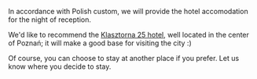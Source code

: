 In accordance with Polish custom, we will provide the hotel accomodation for the night of reception. 

We'd like to recommend the [Klasztorna 25 hotel](http://www.klasztorna25.pl/), well located in the center of Poznań; it will make a good base for visiting the city :)

Of course, you can choose to stay at another place if you prefer. Let us know where you decide to stay.
